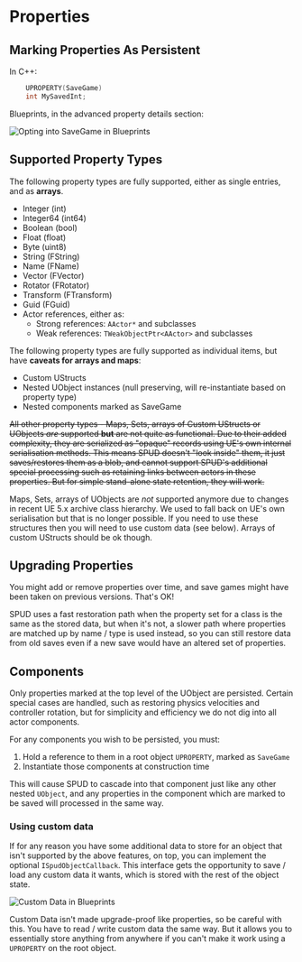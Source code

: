 # Properties

## Marking Properties As Persistent

In C++:

```c++
	UPROPERTY(SaveGame)
	int MySavedInt;
```

Blueprints, in the advanced property details section:

![Opting into SaveGame in Blueprints](./images/BPPropSaveGame.png)

## Supported Property Types

The following property types are fully supported, either as single entries, and as
**arrays**.

* Integer (int)
* Integer64 (int64)
* Boolean (bool)
* Float (float)
* Byte (uint8)
* String (FString)
* Name (FName)
* Vector (FVector)
* Rotator (FRotator)
* Transform (FTransform)
* Guid (FGuid)
* Actor references, either as:
  * Strong references: `AActor*` and subclasses
  * Weak references: `TWeakObjectPtr<AActor>` and subclasses

The following property types are fully supported as individual items, but
have **caveats for arrays and maps**:

* Custom UStructs
* Nested UObject instances (null preserving, will re-instantiate based on property type)
* Nested components marked as SaveGame

~~All other property types - Maps, Sets, arrays of Custom UStructs or UObjects *are* supported 
**but** are not quite as functional. Due to their added complexity, they are serialized
as "opaque" records using UE's own internal serialisation methods. This means SPUD 
doesn't "look inside" them, it just saves/restores them as a blob, and cannot 
support SPUD's additional special processing such as retaining links between actors
in these properties. But for simple stand-alone state retention, they will work.~~

 Maps, Sets, arrays of UObjects are *not* supported anymore due to changes in recent UE 5.x
 archive class hierarchy. We used to fall back on UE's own serialisation but that is no longer possible. If you 
 need to use these structures then you will need to use custom data (see below).
 Arrays of custom UStructs should be ok though.

## Upgrading Properties

You might add or remove properties over time, and save games might have been taken on
previous versions. That's OK!

SPUD uses a fast restoration path when the property set for a class is the same
as the stored data, but when it's not, a slower path where properties are matched
up by name / type is used instead, so you can still restore data from old saves
even if a new save would have an altered set of properties.

## Components

Only properties marked at the top level of the UObject are persisted. Certain special
cases are handled, such as restoring physics velocities and controller rotation,
but for simplicity and efficiency we do not dig into all actor components.

For any components you wish to be persisted, you must:

1. Hold a reference to them in a root object `UPROPERTY`, marked as `SaveGame`
1. Instantiate those components at construction time

This will cause SPUD to cascade into that component just like any other nested
`UObject`, and any properties in the component which are marked to be saved will
processed in the same way.


### Using custom data

If for any reason you have some additional data to store for an object that isn't
supported by the above features, on top, you can implement the optional `ISpudObjectCallback`.
This interface gets the opportunity to save / load any custom data it wants, which
is stored with the rest of the object state. 


![Custom Data in Blueprints](./images/BPCustomData.png)

Custom Data isn't made upgrade-proof like properties, so be careful with this.
You have to read / write custom data the same way. But it allows you to essentially
store anything from anywhere if you can't make it work using a `UPROPERTY` on 
the root object.